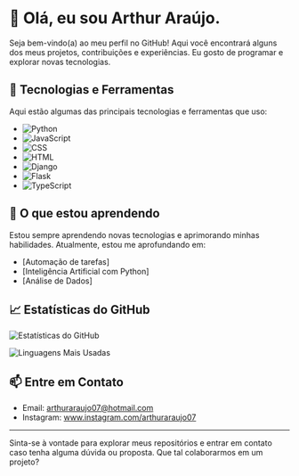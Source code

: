# 👋 Olá, eu sou Arthur Araújo.

Seja bem-vindo(a) ao meu perfil no GitHub! Aqui você encontrará alguns dos meus projetos, contribuições e experiências. Eu gosto de programar e explorar novas tecnologias. 

## 🚀 Tecnologias e Ferramentas

Aqui estão algumas das principais tecnologias e ferramentas que uso:

- ![Python](https://img.shields.io/badge/-Python-3776AB?logo=python&logoColor=white)
- ![JavaScript](https://img.shields.io/badge/-JavaScript-F7DF1E?logo=javascript&logoColor=black)
- ![CSS](https://img.shields.io/badge/-CSS3-1572B6?logo=css3&logoColor=white)
- ![HTML](https://img.shields.io/badge/-HTML5-E34F26?logo=html5&logoColor=white)
- ![Django](https://img.shields.io/badge/-Django-092E20?logo=django&logoColor=white)
- ![Flask](https://img.shields.io/badge/-Flask-000000?logo=flask&logoColor=white)
- ![TypeScript](https://img.shields.io/badge/-TypeScript-3178C6?logo=typescript&logoColor=white)

## 🌱 O que estou aprendendo

Estou sempre aprendendo novas tecnologias e aprimorando minhas habilidades. Atualmente, estou me aprofundando em:

- [Automação de tarefas]
- [Inteligência Artificial com Python]
- [Análise de Dados]

## 📈 Estatísticas do GitHub

![Estatísticas do GitHub](https://github-readme-stats.vercel.app/api?username=ragnarthur&show_icons=true&theme=radical)

![Linguagens Mais Usadas](https://github-readme-stats.vercel.app/api/top-langs/?username=ragnarthur&layout=compact&theme=radical)

## 📫 Entre em Contato

- Email: arthuraraujo07@hotmail.com
- Instagram: www.instagram.com/arthuraraujo07

---

Sinta-se à vontade para explorar meus repositórios e entrar em contato caso tenha alguma dúvida ou proposta. Que tal colaborarmos em um projeto?

